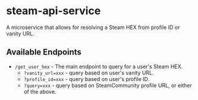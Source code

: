 # steam-api-service
A microservice that allows for resolving a Steam HEX from profile ID or vanity URL.

## Available Endpoints
* `/get_user_hex` - The main endpoint to query for a user's Steam HEX.  
    * `?vanity_url=xxx` - query based on user's vanity URL.  
    * `?profile_id=xxx` - query based on user's profile ID.  
    * `?query=xxx` - query based on SteamCommunity profile URL, or either of the above.